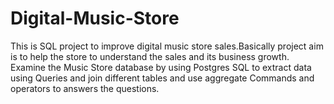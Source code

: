# Digital-Music-Store
This is SQL project to improve digital music store sales.Basically project aim is to help the store to understand the sales and its business growth.
Examine the Music Store database by using Postgres  SQL to extract data using Queries  and  join different tables and use aggregate Commands and operators to answers the questions.
